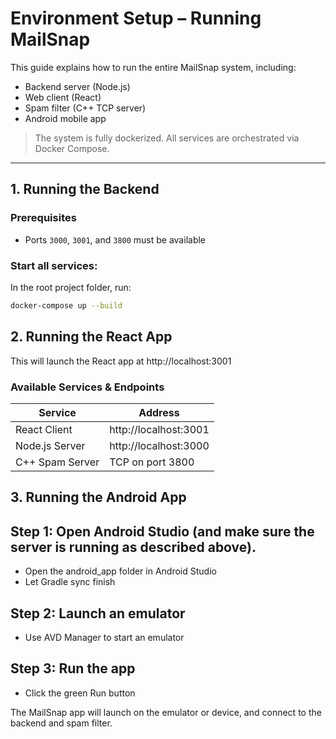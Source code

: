 # Environment Setup – Running MailSnap

This guide explains how to run the entire MailSnap system, including:

- Backend server (Node.js)
- Web client (React)
- Spam filter (C++ TCP server)
- Android mobile app

> The system is fully dockerized. All services are orchestrated via Docker Compose.

---

## 1. Running the Backend

### Prerequisites
- Ports `3000`, `3001`, and `3800` must be available

### Start all services:
In the root project folder, run:

```bash
docker-compose up --build
```
## 2. Running the React App
This will launch the React app at http://localhost:3001

### Available Services & Endpoints

| Service           | Address                        |
|-------------------|--------------------------------|
| React Client      | http://localhost:3001          |
| Node.js Server    | http://localhost:3000          |
| C++ Spam Server   | TCP on port 3800               |

## 3. Running the Android App

## Step 1: Open Android Studio (and make sure the server is running as described above).
- Open the android_app folder in Android Studio
- Let Gradle sync finish

## Step 2: Launch an emulator 
- Use AVD Manager to start an emulator

## Step 3: Run the app
- Click the green Run button

The MailSnap app will launch on the emulator or device, and connect to the backend and spam filter.


